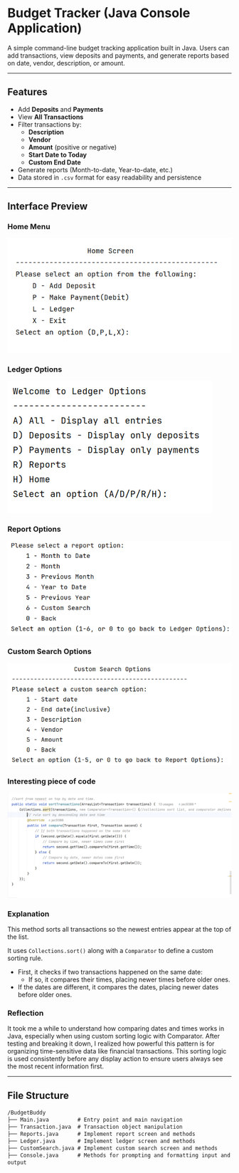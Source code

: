 # Budget Tracker (Java Console Application)

A simple command-line budget tracking application built in Java. Users can add transactions, view deposits and payments, and generate reports based on date, vendor, description, or amount.

---

## Features

- Add **Deposits** and **Payments**
- View **All Transactions**
- Filter transactions by:
  - **Description**
  - **Vendor**
  - **Amount** (positive or negative)
  - **Start Date to Today**
  - **Custom End Date**
- Generate reports (Month-to-date, Year-to-date, etc.)
- Data stored in `.csv` format for easy readability and persistence

---
## Interface Preview

### Home Menu

![Home Menu](images/homescreen-BudgetBuddy.png)

### Ledger Options

![Ledger Options](images/ledgeroptions-BudgetBuddy.png)

### Report Options

![Report Options](images/reportoptions-BudgetBuddy.png)

### Custom Search Options

![Custom Search Options](images/customsearchoption-BudgetBuddy.png)

### Interesting piece of code

![Interesting code](images/interestingcode-BudgetBuddy.png)

### Explanation

This method sorts all transactions so the newest entries appear at the top of the list.

It uses `Collections.sort()` along with a `Comparator` to define a custom sorting rule.

- First, it checks if two transactions happened on the same date:
  - If so, it compares their times, placing newer times before older ones.
- If the dates are different, it compares the dates, placing newer dates before older ones.

### Reflection

It took me a while to understand how comparing dates and times works in Java, especially when using custom sorting logic with Comparator. After testing and breaking it down, I realized how powerful this pattern is for organizing time-sensitive data like financial transactions. This sorting logic is used consistently before any display action to ensure users always see the most recent information first.

---
## File Structure
```
/BudgetBuddy
├── Main.java         # Entry point and main navigation
├── Transaction.java  # Transaction object manipulation
├── Reports.java      # Implement report screen and methods
├── Ledger.java       # Implement ledger screen and methods
├── CustomSearch.java # Implement custom search screen and methods
├── Console.java      # Methods for prompting and formatting input and output

```



